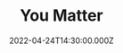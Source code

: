 ---
title: "You Matter"
image: https://i.imgur.com/aE22qzs.png
date: 2022-04-24T14:30:00.000Z
video:
  type: vimeo
  id: 702692778
speaker:
  name: "Bart Wilkins"
  permalink: "bart-wilkins"
series: "series/you-matter"
---